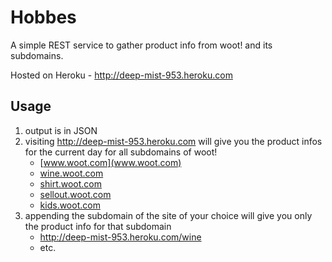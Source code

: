 # Hobbes

A simple REST service to gather product info from woot! and its subdomains.

Hosted on Heroku - http://deep-mist-953.heroku.com

## Usage

1. output is in JSON
2. visiting http://deep-mist-953.heroku.com will give you the product infos for the current day for all subdomains of woot!
   * [www.woot.com](www.woot.com)
   * [wine.woot.com](wine.woot.com)
   * [shirt.woot.com](shirt.woot.com)
   * [sellout.woot.com](sellout.woot.com)
   * [kids.woot.com](kids.woot.com)
3. appending the subdomain of the site of your choice will give you only the product info for that subdomain
   * http://deep-mist-953.heroku.com/wine
   * etc.
